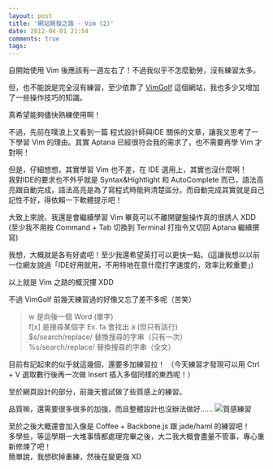 ```yaml
---
layout: post
title: '網站開發之路 - Vim (2)'
date: 2012-04-01 21:54
comments: true
tags: 
---
```



自開始使用 Vim 後應該有一週左右了！不過我似乎不怎麼勤勞，沒有練習太多。

但，也不能說是完全沒有練習，至少依靠了 [VimGolf](http://www.vimgolf.com/) 這個網站，我也多少又增加了一些操作技巧的知識。

真希望能夠儘快熟練使用啊！

<!-- more -->

不過，先前在噗浪上又看到一篇 程式設計師與IDE 關係的文章，讓我又思考了一下學習 Vim 的理由。其實 Aptana 已經很符合我的需求了，也不需要再學 Vim 才對啊！

但是，仔細想想，其實學習 Vim 也不差，在 IDE 選用上，其實也沒什麼啊！<br />
我對IDE的要求也不外乎就是 Syntax&Hightlight 和 AutoComplete 而已，語法高亮跟自動完成，語法高亮是為了寫程式時能夠清楚區分。而自動完成其實就是自己記性不好，得依賴一下軟體提示吧！

大致上來說，我還是會繼續學習 Vim 畢竟可以不離開鍵盤操作真的很誘人 XDD
(至少我不用按 Command + Tab 切換到 Terminal 打指令又切回 Aptana 繼續撰寫)

我想，大概就是各有好處吧！至少我還希望英打可以更快一點。(這讓我想以以前一位網友說過「IDE好用就用，不用特地在意什麼打字速度的，效率比較重要」)

以上就是 Vim 之路的概況摟 XDD

不過 VimGolf 前幾天練習過的好像又忘了差不多呢（苦笑）
> w 是向後一個 Word (單字)<br />
> f[x] 是搜尋某個字 Ex. fa 會找出 a (但只有該行)<br />
> $s/search/replace/ 替換搜尋的字串（只有一次）<br />
> %s/search/replace/ 替換搜尋的字串（全文）

目前有記起來的似乎就這幾個，還要多加練習拉！
（今天練習才發現可以用 Ctrl + V 選取數行後再一次做 Insert 插入多個同樣的東西呢！）

至於網頁設計的部分，前幾天嘗試做了些質感上的練習。

品質嘛，還需要很多很多的加強，而且整體設計也沒辦法做好……
![質感練習](http://i.imgur.com/9MrUh.png)

至於之後大概還會加入像是 Coffee + Backbone.js 跟 jade/haml 的練習吧！<br />
多學些，等這學期一大堆事情都處理完畢之後，大二我大概會盡量不管事，專心重新修煉了吧！<br />
簡單說，我想砍掉重練，然後在變更強 XD
